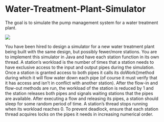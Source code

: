 # Water-Treatment-Plant-Simulator
The goal is to simulate the pump management system for a water treatment plant.

<img src="http://i.imgur.com/4WTkl71.png"/>

You have been hired to design a simulator for a new water treatment plant being built with the same design, but possibly fewer/more stations.  You are to implement this simulator in Java and have each station function in its own thread.  A station’s workload is the number of times that a station needs to have exclusive access to the input and output pipes during the simulation.  Once a station is 
granted access to both pipes it calls its doWork()method during which it will flow water down each pipe (of course it must verify that it has access and isn’t in conflict with another station).  After the flow-in and flow-out methods are run, the workload of the station is reduced by 1 and the station releases both pipes and signals waiting stations that the pipes are available.  After executing a flow and releasing its pipes, a station should sleep for some random period of time.  A station’s thread stops running when its workload reaches 0.  To prevent deadlock, ensure that each station thread acquires locks on the pipes it needs in increasing numerical order. 
